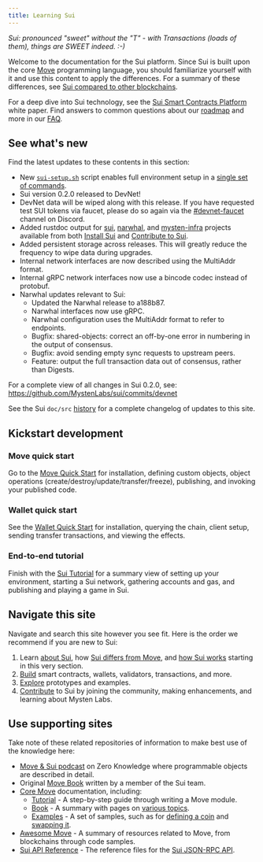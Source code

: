 ```yaml
---
title: Learning Sui
---
```


*Sui: pronounced "sweet" without the "T" - with Transactions (loads of them), things are SWEET indeed. :-)*

Welcome to the documentation for the Sui platform. Since Sui is built upon the core [Move](https://github.com/MystenLabs/awesome-move)
programming language, you should familiarize yourself with it and use this content to apply the differences. For a summary of these differences, see
[Sui compared to other blockchains](../learn/sui-compared.md).

For a deep dive into Sui technology, see the [Sui Smart Contracts Platform](https://github.com/MystenLabs/sui/blob/main/doc/paper/sui.pdf) white paper. Find answers to common questions about our [roadmap](https://github.com/MystenLabs/sui/blob/main/ROADMAP.md) and more in our [FAQ](../contribute/faq.md).

## See what's new

Find the latest updates to these contents in this section:

* New [`sui-setup.sh`](https://github.com/MystenLabs/sui/blob/main/doc/utils/sui-setup.sh) script enables full environment setup in a [single set of commands](../build/install.md).
* Sui version 0.2.0 released to DevNet!
* DevNet data will be wiped along with this release. If you have requested test SUI tokens via faucet, please do so again via the [#devnet-faucet](https://discord.com/channels/916379725201563759/971488439931392130) channel on Discord.
* Added rustdoc output for [sui](https://mystenlabs.github.io/sui/), [narwhal](https://mystenlabs.github.io/narwhal/), and [mysten-infra](https://mystenlabs.github.io/mysten-infra/) projects available from both [Install Sui](../build/install.md#source-code) and [Contribute to Sui](../contribute/index.md#download-sui).
* Added persistent storage across releases. This will greatly reduce the frequency to wipe data during upgrades. 
* Internal network interfaces are now described using the MultiAddr format.
* Internal gRPC network interfaces now use a bincode codec instead of protobuf.
* Narwhal updates relevant to Sui:
    * Updated the Narwhal release to a188b87.
    * Narwhal interfaces now use gRPC.
    * Narwhal configuration uses the MultiAddr format to refer to endpoints.
    * Bugfix: shared-objects: correct an off-by-one error in numbering in the output of consensus.
    * Bugfix: avoid sending empty sync requests to upstream peers.
    * Feature: output the full transaction data out of consensus, rather than Digests.

For a complete view of all changes in Sui 0.2.0, see:
https://github.com/MystenLabs/sui/commits/devnet

See the Sui `doc/src` [history](https://github.com/MystenLabs/sui/commits/main/doc/src) for a complete changelog of updates to this site. 

## Kickstart development

### Move quick start
Go to the [Move Quick Start](../build/move.md) for installation, defining custom objects, object operations (create/destroy/update/transfer/freeze), publishing, and invoking your published code.

### Wallet quick start
See the [Wallet Quick Start](../build/wallet.md) for installation, querying the chain, client setup, sending transfer transactions, and viewing the effects.

### End-to-end tutorial
Finish with the [Sui Tutorial](../explore/tutorials.md) for a summary view of setting up your environment, starting a Sui network, gathering accounts and gas, and publishing and playing a game in Sui.

## Navigate this site

Navigate and search this site however you see fit. Here is the order we recommend if you are new to Sui:

1. Learn [about Sui](../learn/about-sui.md), how [Sui differs from Move](../learn/why-move.md), and [how Sui works](../learn/how-sui-works.md) starting in this very section.
1. [Build](../build/index.md) smart contracts, wallets, validators, transactions, and more.
1. [Explore](../explore/index.md) prototypes and examples.
1. [Contribute](../contribute/index.md) to Sui by joining the community, making enhancements, and learning about Mysten Labs.

## Use supporting sites

Take note of these related repositories of information to make best use of the knowledge here:

* [Move & Sui podcast](https://zeroknowledge.fm/228-2/) on Zero Knowledge where programmable objects are described in detail.
* Original [Move Book](https://move-book.com/index.html) written by a member of the Sui team.
* [Core Move](https://github.com/diem/move/tree/main/language/documentation) documentation, including:
  * [Tutorial](https://github.com/diem/move/blob/main/language/documentation/tutorial/README.md) - A step-by-step guide through writing a Move module.
  * [Book](https://github.com/diem/move/blob/main/language/documentation/book/src/introduction.md) - A summary with pages on [various topics](https://github.com/diem/move/tree/main/language/documentation/book/src).
  * [Examples](https://github.com/diem/move/tree/main/language/documentation/examples/experimental) - A set of samples, such as for [defining a coin](https://github.com/diem/move/tree/main/language/documentation/examples/experimental/basic-coin) and [swapping it](https://github.com/diem/move/tree/main/language/documentation/examples/experimental/coin-swap).
* [Awesome Move](https://github.com/MystenLabs/awesome-move/blob/main/README.md) - A summary of resources related to Move, from blockchains through code samples.
* [Sui API Reference](https://playground.open-rpc.org/?uiSchema%5BappBar%5D%5Bui:splitView%5D=false&schemaUrl=https://raw.githubusercontent.com/MystenLabs/sui/main/sui/open_rpc/spec/openrpc.json&uiSchema%5BappBar%5D%5Bui:input%5D=false) - The reference files for the [Sui JSON-RPC API](../build/json-rpc.md).
